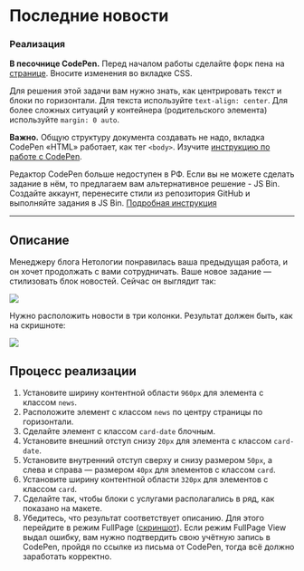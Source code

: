 # Последние новости

### Реализация

**В песочнице CodePen.** Перед началом работы сделайте форк пена на [странице](https://codepen.io/Netology/pen/eLqrKX?editors=1100). Вносите изменения во вкладке CSS.

Для решения этой задачи вам нужно знать, как центрировать текст и блоки по горизонтали.
Для текста используйте `text-align: center`. 
Для более сложных ситуаций у контейнера (родительского элемента) используйте `margin: 0 auto`.

**Важно.** Общую структуру документа создавать не надо, вкладка CodePen «HTML» работает, как тег `<body>`.
Изучите [инструкцию по работе с CodePen](https://github.com/netology-code/guides/tree/master/codepen).

Редактор CodePen больше недоступен в РФ. Если вы не можете сделать задание в нём, то предлагаем вам альтернативное решение - JS Bin. Создайте аккаунт, перенесите стили из репозитория GitHub и выполняйте задания в JS Bin. [Подробная инструкция](https://github.com/netology-code/guides/tree/master/jsbin)

---

## Описание

Менеджеру блога Нетологии понравилась ваша предыдущая работа, и он хочет продолжать с вами сотрудничать. Ваше новое задание &mdash; стилизовать блок новостей. Сейчас он выглядит так:

![](https://github.com/netology-code/html-2-homeworks/blob/master/sources/2-1/latest-news-before.png)

Нужно расположить новости в три колонки. Результат должен быть, как на скришноте:

![](https://github.com/netology-code/html-2-homeworks/blob/master/sources/2-1/latest-news-after.png)

## Процесс реализации

1. Установите ширину контентной области `960px` для элемента с классом `news`.
2. Расположите элемент с классом `news` по центру страницы по горизонтали.
3. Сделайте элемент с классом `card-date` блочным.
4. Установите внешний отступ снизу `20px` для элемента с классом `card-date`.
5. Установите внутренний отступ сверху и снизу размером `50px`, а слева и справа — размером `40px` для элементов с классом `card`.   
6. Установите ширину контентной области `320px` для элементов с классом `card`.
7. Сделайте так, чтобы блоки с услугами располагались в ряд, как показано на макете.
8. Убедитесь, что результат соответствует описанию. Для этого перейдите в режим FullPage ([скриншот](/sources/screen.md)). Если режим FullPage View выдал ошибку, вам нужно подтвердить свою учётную запись в CodePen, пройдя по ссылке из письма от CodePen, тогда всё должно заработать корректно.

